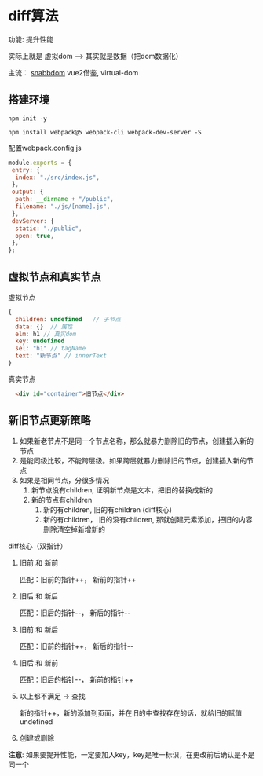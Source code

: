 # diff算法

功能: 提升性能

实际上就是  虚拟dom --> 其实就是数据（把dom数据化）

主流： [snabbdom](https://www.npmjs.com/package/snabbdom) vue2借鉴, virtual-dom

## 搭建环境

`npm init -y`

`npm install webpack@5 webpack-cli webpack-dev-server -S`

配置webpack.config.js

````js
module.exports = {
 entry: {
  index: "./src/index.js",
 },
 output: {
  path: __dirname + "/public",
  filename: "./js/[name].js",
 },
 devServer: {
  static: "./public",
  open: true,
 },
};
````

## 虚拟节点和真实节点

虚拟节点

````js
{
  children: undefined   // 子节点
  data: {}  // 属性
  elm: h1 // 真实dom
  key: undefined 
  sel: "h1" // tagName
  text: "新节点" // innerText
}
````

真实节点

````html
  <div id="container">旧节点</div>
````

## 新旧节点更新策略

1. 如果新老节点不是同一个节点名称，那么就暴力删除旧的节点，创建插入新的节点
2. 是能同级比较，不能跨层级。如果跨层就暴力删除旧的节点，创建插入新的节点
3. 如果是相同节点，分很多情况
   1. 新节点没有children, 证明新节点是文本，把旧的替换成新的
   2. 新的节点有children
      1. 新的有children, 旧的有children (diff核心)
      2. 新的有children， 旧的没有children, 那就创建元素添加，把旧的内容删除清空掉新增新的

diff核心（双指针）

1. 旧前 和 新前

   匹配：旧前的指针++， 新前的指针++
2. 旧后 和 新后

   匹配：旧后的指针--， 新后的指针--
3. 旧前 和 新后

   匹配：旧前的指针++， 新后的指针--
4. 旧后 和 新前

   匹配：旧后的指针--， 新前的指针++
5. 以上都不满足  ->  查找

    新的指针++，新的添加到页面，并在旧的中查找存在的话，就给旧的赋值undefined

6. 创建或删除
  
**注意**: 如果要提升性能，一定要加入key，key是唯一标识，在更改前后确认是不是同一个
